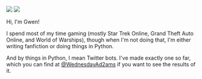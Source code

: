 <!---
GwenTheWelshGal/GwenTheWelshGal is a ✨ special ✨ repository because its `README.md` (this file) appears on your GitHub profile.
You can click the Preview link to take a look at your changes.
--->

![](https://raw.githubusercontent.com/GwenTheWelshGal/github-stats/master/generated/overview.svg)
![](https://raw.githubusercontent.com/GwenTheWelshGal/github-stats/master/generated/languages.svg)

Hi, I'm Gwen!

I spend most of my time gaming (mostly Star Trek Online, Grand Theft Auto Online, and World of Warships), though when I'm not doing that, I'm either writing fanfiction or doing things in Python.

And by things in Python, I mean Twitter bots. I've made exactly one so far, which you can find at <a href="https://twitter.com/WednesdayAd2ams/" target="_blank" rel="noreferreer noopener">@WednesdayAd2ams</a> if you want to see the results of it.
